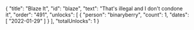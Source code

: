 {
  "title": "Blaze It",
  "id": "blaze",
  "text": "That's illegal and I don't condone it",
  "order": "491",
  "unlocks": [
    {
      "person": "binaryberry",
      "count": 1,
      "dates": [
        "2022-01-29"
      ]
    }
  ],
  "totalUnlocks": 1
}